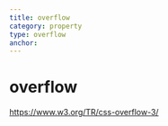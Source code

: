 ```yaml
---
title: overflow
category: property
type: overflow
anchor:
---
```


# overflow

<https://www.w3.org/TR/css-overflow-3/>
